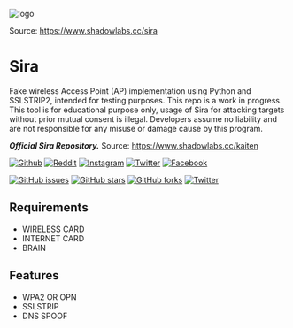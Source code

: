 
![logo](https://i.imgur.com/zDAgX52.png)

Source: https://www.shadowlabs.cc/sira
# Sira
Fake wireless Access Point (AP) implementation using Python and SSLSTRIP2, intended for testing purposes. This repo is a work in progress.
This tool is for educational purpose only, usage of Sira for attacking targets without prior mutual consent is illegal. Developers assume no liability and are not responsible for any misuse or damage cause by this program.

***Official Sira Repository.***
Source: https://www.shadowlabs.cc/kaiten

[![Github](https://img.shields.io/badge/Github-Shadowlabs-green?style=for-the-badge&logo=github)](https://github.com/shadowlabscc)
[![Reddit](https://img.shields.io/badge/Reddit-Shadowlabs-orange?style=for-the-badge&logo=reddit)](https://reddit.com/r/shadowlabs)
[![Instagram](https://img.shields.io/badge/IG-shadowlabs-red?style=for-the-badge&logo=instagram)](https://www.instagram.com/shadowlabs.cc)
[![Twitter](https://img.shields.io/badge/Twitter-blue?style=for-the-badge&logo=twitter)](https://twitter.com/shadowlabscc)
[![Facebook](https://img.shields.io/badge/Facebook-purple?style=for-the-badge&logo=facebook)](https://facebook.com/shadowlabscc)

[![GitHub issues](https://img.shields.io/github/issues/shadowlabscc/Sira.svg)](https://github.com/shadowlabscc/ProjectOpal/issues)
[![GitHub stars](https://img.shields.io/github/stars/shadowlabscc/Sira.svg)](https://github.com/shadowlabscc/ProjectOpal/stargazers)
[![GitHub forks](https://img.shields.io/github/forks/shadowlabscc/Sira.svg)](https://github.com/shadowlabscc/Sira/network)
[![Twitter](https://img.shields.io/twitter/url/https/github.com/shadowlabscc/ProjectOpal.svg?style=popout)](https://twitter.com/intent/tweet?text=Wow:&url=https://github.com/shadowlabscc/Sira)

## Requirements
- WIRELESS CARD
- INTERNET CARD
- BRAIN

## Features

- WPA2 OR OPN
- SSLSTRIP
- DNS SPOOF
